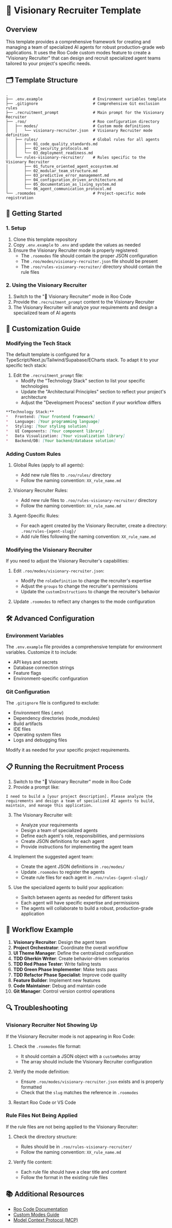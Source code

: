 # 🧠 Visionary Recruiter Template

## Overview

This template provides a comprehensive framework for creating and managing a team of specialized AI agents for robust production-grade web applications. It uses the Roo Code custom modes feature to create a "Visionary Recruiter" that can design and recruit specialized agent teams tailored to your project's specific needs.

## 🗂️ Template Structure

```
.
├── .env.example                      # Environment variables template
├── .gitignore                        # Comprehensive Git exclusion rules
├── .recruitment_prompt               # Main prompt for the Visionary Recruiter
├── .roo/                             # Roo configuration directory
│   ├── modes/                        # Custom mode definitions
│   │   └── visionary-recruiter.json  # Visionary Recruiter mode definition
│   ├── rules/                        # Global rules for all agents
│   │   ├── 01_code_quality_standards.md
│   │   ├── 02_security_protocols.md
│   │   └── 03_deployment_readiness.md
│   └── rules-visionary-recruiter/    # Rules specific to the Visionary Recruiter
│       ├── 01_future_oriented_agent_ecosystem.md
│       ├── 02_modular_team_structure.md
│       ├── 03_predictive_error_management.md
│       ├── 04_configuration_driven_architecture.md
│       ├── 05_documentation_as_living_system.md
│       └── 06_agent_communication_protocol.md
└── .roomodes                         # Project-specific mode registration
```

## 🚀 Getting Started

### 1. Setup

1. Clone this template repository
2. Copy `.env.example` to `.env` and update the values as needed
3. Ensure the Visionary Recruiter mode is properly registered:
   - The `.roomodes` file should contain the proper JSON configuration
   - The `.roo/modes/visionary-recruiter.json` file should be present
   - The `.roo/rules-visionary-recruiter/` directory should contain the rule files

### 2. Using the Visionary Recruiter

1. Switch to the "🧠 Visionary Recruiter" mode in Roo Code
2. Provide the `.recruitment_prompt` content to the Visionary Recruiter
3. The Visionary Recruiter will analyze your requirements and design a specialized team of AI agents

## 📝 Customization Guide

### Modifying the Tech Stack

The default template is configured for a TypeScript/Next.js/Tailwind/Supabase/ECharts stack. To adapt it to your specific tech stack:

1. Edit the `.recruitment_prompt` file:
   - Modify the "Technology Stack" section to list your specific technologies
   - Update the "Architectural Principles" section to reflect your project's architecture
   - Adjust the "Development Process" section if your workflow differs

```markdown
**Technology Stack:**
*   Frontend: [Your frontend framework]
*   Language: [Your programming language]
*   Styling: [Your styling solution]
*   UI Components: [Your component library]
*   Data Visualization: [Your visualization library]
*   Backend/DB: [Your backend/database solution]
```

### Adding Custom Rules

1. Global Rules (apply to all agents):
   - Add new rule files to `.roo/rules/` directory
   - Follow the naming convention: `XX_rule_name.md`

2. Visionary Recruiter Rules:
   - Add new rule files to `.roo/rules-visionary-recruiter/` directory
   - Follow the naming convention: `XX_rule_name.md`

3. Agent-Specific Rules:
   - For each agent created by the Visionary Recruiter, create a directory:
     `.roo/rules-{agent-slug}/`
   - Add rule files following the naming convention: `XX_rule_name.md`

### Modifying the Visionary Recruiter

If you need to adjust the Visionary Recruiter's capabilities:

1. Edit `.roo/modes/visionary-recruiter.json`:
   - Modify the `roleDefinition` to change the recruiter's expertise
   - Adjust the `groups` to change the recruiter's permissions
   - Update the `customInstructions` to change the recruiter's behavior

2. Update `.roomodes` to reflect any changes to the mode configuration

## 🛠️ Advanced Configuration

### Environment Variables

The `.env.example` file provides a comprehensive template for environment variables. Customize it to include:

- API keys and secrets
- Database connection strings
- Feature flags
- Environment-specific configuration

### Git Configuration

The `.gitignore` file is configured to exclude:

- Environment files (.env)
- Dependency directories (node_modules)
- Build artifacts
- IDE files
- Operating system files
- Logs and debugging files

Modify it as needed for your specific project requirements.

## 📋 Running the Recruitment Process

1. Switch to the "🧠 Visionary Recruiter" mode in Roo Code
2. Provide a prompt like:

```
I need to build a [your project description]. Please analyze the requirements and design a team of specialized AI agents to build, maintain, and manage this application.
```

3. The Visionary Recruiter will:
   - Analyze your requirements
   - Design a team of specialized agents
   - Define each agent's role, responsibilities, and permissions
   - Create JSON definitions for each agent
   - Provide instructions for implementing the agent team

4. Implement the suggested agent team:
   - Create the agent JSON definitions in `.roo/modes/`
   - Update `.roomodes` to register the agents
   - Create rule files for each agent in `.roo/rules-{agent-slug}/`

5. Use the specialized agents to build your application:
   - Switch between agents as needed for different tasks
   - Each agent will have specific expertise and permissions
   - The agents will collaborate to build a robust, production-grade application

## 🔄 Workflow Example

1. **Visionary Recruiter**: Design the agent team
2. **Project Orchestrator**: Coordinate the overall workflow
3. **UI Theme Manager**: Define the centralized configuration
4. **TDD Gherkin Writer**: Create behavior-driven scenarios
5. **TDD Red Phase Tester**: Write failing tests
6. **TDD Green Phase Implementer**: Make tests pass
7. **TDD Refactor Phase Specialist**: Improve code quality
8. **Feature Builder**: Implement new features
9. **Code Maintainer**: Debug and maintain code
10. **Git Manager**: Control version control operations

## 🔍 Troubleshooting

### Visionary Recruiter Not Showing Up

If the Visionary Recruiter mode is not appearing in Roo Code:

1. Check the `.roomodes` file format:
   - It should contain a JSON object with a `customModes` array
   - The array should include the Visionary Recruiter configuration

2. Verify the mode definition:
   - Ensure `.roo/modes/visionary-recruiter.json` exists and is properly formatted
   - Check that the `slug` matches the reference in `.roomodes`

3. Restart Roo Code or VS Code

### Rule Files Not Being Applied

If the rule files are not being applied to the Visionary Recruiter:

1. Check the directory structure:
   - Rules should be in `.roo/rules-visionary-recruiter/`
   - Follow the naming convention: `XX_rule_name.md`

2. Verify file content:
   - Each rule file should have a clear title and content
   - Follow the format in the existing rule files

## 📚 Additional Resources

- [Roo Code Documentation](https://docs.roo.ai)
- [Custom Modes Guide](https://docs.roo.ai/custom-modes)
- [Model Context Protocol (MCP)](https://docs.roo.ai/mcp)